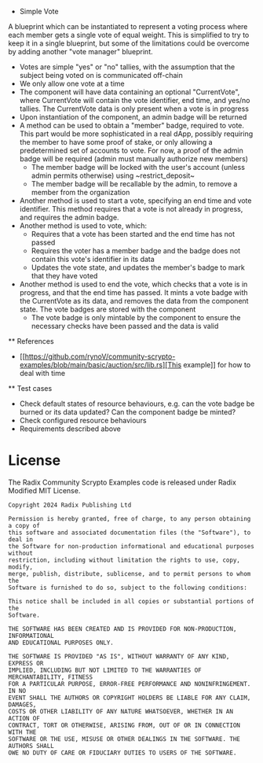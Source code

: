 * Simple Vote

A blueprint which can be instantiated to represent a voting process
where each member gets a single vote of equal weight. This is
simplified to try to keep it in a single blueprint, but some of the
limitations could be overcome by adding another "vote manager"
blueprint.

- Votes are simple "yes" or "no" tallies, with the assumption that the
  subject being voted on is communicated off-chain
- We only allow one vote at a time
- The component will have data containing an optional "CurrentVote",
  where CurrentVote will contain the vote identifier, end time, and
  yes/no tallies. The CurrentVote data is only present when a vote is
  in progress
- Upon instantiation of the component, an admin badge will be returned
- A method can be used to obtain a "member" badge, required to
  vote. This part would be more sophisticated in a real dApp, possibly
  requiring the member to have some proof of stake, or only allowing a
  predetermined set of accounts to vote. For now, a proof of the admin
  badge will be required (admin must manually authorize new members)
  - The member badge will be locked with the user's account (unless
    admin permits otherwise) using ~restrict_deposit~
  - The member badge will be recallable by the admin, to remove a
    member from the organization
- Another method is used to start a vote, specifying an end time and
  vote identifier. This method requires that a vote is not already in
  progress, and requires the admin badge.
- Another method is used to vote, which:
  - Requires that a vote has been started and the end time has not
    passed
  - Requires the voter has a member badge and the badge does not
    contain this vote's identifier in its data
  - Updates the vote state, and updates the member's badge to mark
    that they have voted
- Another method is used to end the vote, which checks that a vote is
  in progress, and that the end time has passed. It mints a vote
  badge with the CurrentVote as its data, and removes the data from
  the component state. The vote badges are stored with the component
  - The vote badge is only mintable by the component to ensure the
    necessary checks have been passed and the data is valid

** References
- [[https://github.com/rynoV/community-scrypto-examples/blob/main/basic/auction/src/lib.rs][This example]] for how to deal with time

** Test cases

- Check default states of resource behaviours, e.g. can the vote badge
  be burned or its data updated? Can the component badge be minted?
- Check configured resource behaviours
- Requirements described above


# License

The Radix Community Scrypto Examples code is released under Radix Modified MIT License.

    Copyright 2024 Radix Publishing Ltd

    Permission is hereby granted, free of charge, to any person obtaining a copy of
    this software and associated documentation files (the "Software"), to deal in
    the Software for non-production informational and educational purposes without
    restriction, including without limitation the rights to use, copy, modify,
    merge, publish, distribute, sublicense, and to permit persons to whom the
    Software is furnished to do so, subject to the following conditions:

    This notice shall be included in all copies or substantial portions of the
    Software.

    THE SOFTWARE HAS BEEN CREATED AND IS PROVIDED FOR NON-PRODUCTION, INFORMATIONAL
    AND EDUCATIONAL PURPOSES ONLY.

    THE SOFTWARE IS PROVIDED "AS IS", WITHOUT WARRANTY OF ANY KIND, EXPRESS OR
    IMPLIED, INCLUDING BUT NOT LIMITED TO THE WARRANTIES OF MERCHANTABILITY, FITNESS
    FOR A PARTICULAR PURPOSE, ERROR-FREE PERFORMANCE AND NONINFRINGEMENT. IN NO
    EVENT SHALL THE AUTHORS OR COPYRIGHT HOLDERS BE LIABLE FOR ANY CLAIM, DAMAGES,
    COSTS OR OTHER LIABILITY OF ANY NATURE WHATSOEVER, WHETHER IN AN ACTION OF
    CONTRACT, TORT OR OTHERWISE, ARISING FROM, OUT OF OR IN CONNECTION WITH THE
    SOFTWARE OR THE USE, MISUSE OR OTHER DEALINGS IN THE SOFTWARE. THE AUTHORS SHALL
    OWE NO DUTY OF CARE OR FIDUCIARY DUTIES TO USERS OF THE SOFTWARE.